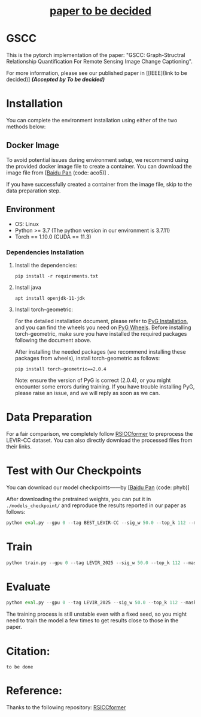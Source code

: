 <div align="center">

<h1><a href="link to be decided">paper to be decided</a></h1>


</div>


# GSCC
This is the pytorch implementation of the paper: "GSCC: Graph-Structral Relationship Quantification For Remote Sensing Image Change Captioning". 

For more information, please see our published paper in [[IEEE](link to be decided)]  ***(Accepted by To be decided)***



# Installation
You can complete the environment installation using either of the two methods below:

## Docker Image
To avoid potential issues during environment setup, we recommend using the provided docker image file to create a container.
You can download the image file from [[Baidu Pan](https://pan.baidu.com/s/1rc7SSviRneh9Q9E2Y-WLlg) (code: aco5)] .

If you have successfully created a container from the image file, skip to the data preparation step.

## Environment
* OS: Linux
* Python >= 3.7 (The python version in our environment is 3.7.11)
* Torch == 1.10.0 (CUDA == 11.3)

### Dependencies Installation
1. Install the dependencies:
    ```
    pip install -r requirements.txt
    ```
   
2. Install java
    ```
    apt install openjdk-11-jdk
    ```

3. Install torch-geometric:

    For the detailed installation document, please refer to [PyG Installation](https://pytorch-geometric.readthedocs.io/en/latest/install/installation.html), 
    and you can find the wheels you need on [PyG Wheels](https://data.pyg.org/whl/).
    Before installing torch-geometric, make sure you have installed the required packages following the document above.
    
    After installing the needed packages (we recommend installing these packages from wheels), install torch-geometric as follows:
    ```
    pip install torch-geometric==2.0.4
    ```
    Note: ensure the version of PyG is correct (2.0.4), or you might encounter some errors during training.
    If you have trouble installing PyG, please raise an issue, and we will reply as soon as we can.

# Data Preparation
For a fair comparison, we completely follow [RSICCformer](https://github.com/Chen-Yang-Liu/RSICC) to preprocess the LEVIR-CC dataset.
You can also directly download the processed files from their links.



# Test with Our Checkpoints
You can download our model checkpoints——by [[Baidu Pan](https://pan.baidu.com/s/176CHoJuXjn3gOSxnyaJH7w) (code: phyb)]

After downloading the pretrained weights, you can put it in `./models_checkpoint/` and reproduce the results reported in our paper as follows:
```python
python eval.py --gpu 0 --tag BEST_LEVIR-CC --sig_w 50.0 --top_k 112 --mask_head 8
```


# Train

```python
python train.py --gpu 0 --tag LEVIR_2025 --sig_w 50.0 --top_k 112 --mask_head 8 --seed 1
```

# Evaluate
```python
python eval.py --gpu 0 --tag LEVIR_2025 --sig_w 50.0 --top_k 112 --mask_head 8
```
The training process is still unstable even with a fixed seed, so you might need to train the model a few times to get results close to those in the paper.

# Citation: 
```
to be done
```
# Reference:
Thanks to the following repository:
[RSICCformer](https://github.com/Chen-Yang-Liu/RSICC)




